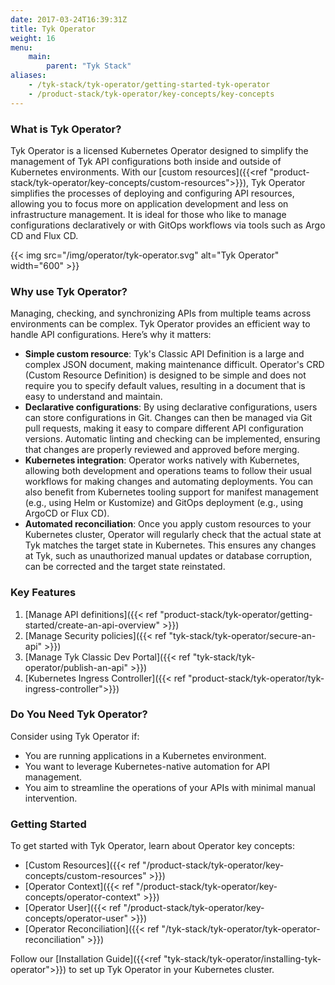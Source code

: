 ```yaml
---
date: 2017-03-24T16:39:31Z
title: Tyk Operator
weight: 16
menu:
    main:
        parent: "Tyk Stack"
aliases:
    - /tyk-stack/tyk-operator/getting-started-tyk-operator
    - /product-stack/tyk-operator/key-concepts/key-concepts
---
```


### What is Tyk Operator?
Tyk Operator is a licensed Kubernetes Operator designed to simplify the management of Tyk API configurations both inside and outside of Kubernetes environments. With our [custom resources]({{<ref "product-stack/tyk-operator/key-concepts/custom-resources">}}), Tyk Operator simplifies the processes of deploying and configuring API resources, allowing you to focus more on application development and less on infrastructure management. It is ideal for those who like to manage configurations declaratively or with GitOps workflows via tools such as Argo CD and Flux CD.

{{< img src="/img/operator/tyk-operator.svg" alt="Tyk Operator" width="600" >}}

### Why use Tyk Operator?
Managing, checking, and synchronizing APIs from multiple teams across environments can be complex. Tyk Operator provides an efficient way to handle API configurations. Here’s why it matters:
- **Simple custom resource**: Tyk's Classic API Definition is a large and complex JSON document, making maintenance difficult. Operator's CRD (Custom Resource Definition) is designed to be simple and does not require you to specify default values, resulting in a document that is easy to understand and maintain.
- **Declarative configurations**: By using declarative configurations, users can store configurations in Git. Changes can then be managed via Git pull requests, making it easy to compare different API configuration versions. Automatic linting and checking can be implemented, ensuring that changes are properly reviewed and approved before merging.
- **Kubernetes integration**: Operator works natively with Kubernetes, allowing both development and operations teams to follow their usual workflows for making changes and automating deployments. You can also benefit from Kubernetes tooling support for manifest management (e.g., using Helm or Kustomize) and GitOps deployment (e.g., using ArgoCD or Flux CD).
- **Automated reconciliation**: Once you apply custom resources to your Kubernetes cluster, Operator will regularly check that the actual state at Tyk matches the target state in Kubernetes. This ensures any changes at Tyk, such as unauthorized manual updates or database corruption, can be corrected and the target state reinstated.

### Key Features

1. [Manage API definitions]({{< ref "product-stack/tyk-operator/getting-started/create-an-api-overview" >}})
2. [Manage Security policies]({{< ref "tyk-stack/tyk-operator/secure-an-api" >}})
3. [Manage Tyk Classic Dev Portal]({{< ref "tyk-stack/tyk-operator/publish-an-api" >}})
4. [Kubernetes Ingress Controller]({{< ref "product-stack/tyk-operator/tyk-ingress-controller">}})

### Do You Need Tyk Operator?

Consider using Tyk Operator if:

- You are running applications in a Kubernetes environment.
- You want to leverage Kubernetes-native automation for API management.
- You aim to streamline the operations of your APIs with minimal manual intervention.

### Getting Started
To get started with Tyk Operator, learn about Operator key concepts:

- [Custom Resources]({{< ref "/product-stack/tyk-operator/key-concepts/custom-resources" >}})
- [Operator Context]({{< ref "/product-stack/tyk-operator/key-concepts/operator-context" >}})
- [Operator User]({{< ref "/product-stack/tyk-operator/key-concepts/operator-user" >}})
- [Operator Reconciliation]({{< ref "/tyk-stack/tyk-operator/tyk-operator-reconciliation" >}})

Follow our [Installation Guide]({{<ref "tyk-stack/tyk-operator/installing-tyk-operator">}}) to set up Tyk Operator in your Kubernetes cluster.